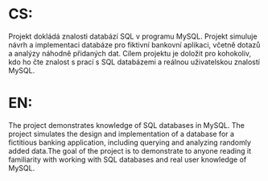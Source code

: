 # CS:
Projekt dokládá znalosti databází SQL v programu MySQL. Projekt simuluje návrh a implementaci databáze pro fiktivní bankovní aplikaci, včetně dotazů a analýzy náhodně přidaných dat. Cílem projektu je doložit pro kohokoliv, kdo ho čte znalost s prací s SQL databázemi a reálnou uživatelskou znalostí MySQL.

# EN:
The project demonstrates knowledge of SQL databases in MySQL. The project simulates the design and implementation of a database for a fictitious banking application, including querying and analyzing randomly added data.The goal of the project is to demonstrate to anyone reading it familiarity with working with SQL databases and real user knowledge of MySQL.
